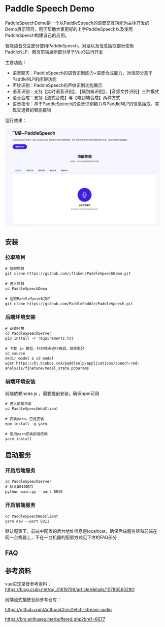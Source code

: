 # Paddle Speech Demo

PaddleSpeechDemo是一个以PaddleSpeech的语音交互功能为主体开发的Demo展示项目，用于帮助大家更好的上手PaddleSpeech以及使用PaddleSpeech构建自己的应用。

智能语音交互部分使用PaddleSpeech，对话以及信息抽取部分使用PaddleNLP，网页前端展示部分基于Vue3进行开发

主要功能：

+ 语音聊天：PaddleSpeech的语音识别能力+语音合成能力，对话部分基于PaddleNLP的闲聊功能
+ 声纹识别：PaddleSpeech的声纹识别功能展示
+ 语音识别：支持【实时语音识别】，【端到端识别】，【音频文件识别】三种模式
+ 语音合成：支持【流式合成】与【端到端合成】两种方式
+ 语音指令：基于PaddleSpeech的语音识别能力与PaddleNLP的信息抽取，实现交通费的智能报销

运行效果：

 ![效果](docs/效果展示.png)

## 安装

### 拉取项目

```
# 拉取项目
git clone https://github.com/iftaken/PaddleSpeechDemo.git

# 进入项目
cd PaddleSpeechDemo

# 拉取PaddleSpeech项目
git clone https://github.com/PaddlePaddle/PaddleSpeech.git
```

### 后端环境安装

```
# 安装环境
cd PaddleSpeechServer
pip install -r requirements.txt

# 下载 ie 模型，针对地点进行微调，效果更好
cd source
mkdir model & cd model
wget https://bj.bcebos.com/paddlenlp/applications/speech-cmd-analysis/finetune/model_state.pdparams
```


### 前端环境安装

前端依赖node.js ，需要提前安装，确保npm可用

```
# 进入前端目录
cd PaddleSpeechWebClient

# 安装yarn，已经安装
npm install -g yarn

# 使用yarn安装前端依赖
yarn install
```


## 启动服务

### 开启后端服务

```
cd PaddleSpeechServer
# 默认8010端口
python main.py --port 8010
```

### 开启前端服务

```
cd PaddleSpeechWebClient
yarn dev --port 8011
```

默认配置下，前端中配置的后台地址信息是localhost，确保后端服务器和前端在同一台机器上，不在一台机器的配置方式见下方的FAQ部分

## FAQ 



## 参考资料

vue实现录音参考资料：https://blog.csdn.net/qq_41619796/article/details/107865602#t1

前端流式播放音频参考仓库：

https://github.com/AnthumChris/fetch-stream-audio

https://bm.enthuses.me/buffered.php?bref=6677

